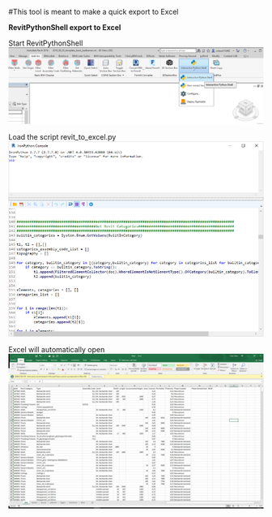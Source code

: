 #This tool is meant to make a quick export to Excel



**RevitPythonShell export to Excel**

Start RevitPythonShell
![picture](https://github.com/C-Claus/Miscellaneous/blob/master/interactive_python_shell.png)

Load the script revit_to_excel.py
![picture](https://github.com/C-Claus/Miscellaneous/blob/master/revit_python_shell.png)

Excel will automatically open
![picture](https://github.com/C-Claus/Miscellaneous/blob/master/voorbeeld_blad.png)
